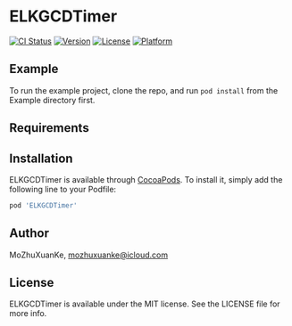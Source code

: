 # ELKGCDTimer

[![CI Status](https://img.shields.io/travis/MoZhuXuanKe/ELKGCDTimer.svg?style=flat)](https://travis-ci.org/MoZhuXuanKe/ELKGCDTimer)
[![Version](https://img.shields.io/cocoapods/v/ELKGCDTimer.svg?style=flat)](https://cocoapods.org/pods/ELKGCDTimer)
[![License](https://img.shields.io/cocoapods/l/ELKGCDTimer.svg?style=flat)](https://cocoapods.org/pods/ELKGCDTimer)
[![Platform](https://img.shields.io/cocoapods/p/ELKGCDTimer.svg?style=flat)](https://cocoapods.org/pods/ELKGCDTimer)

## Example

To run the example project, clone the repo, and run `pod install` from the Example directory first.

## Requirements

## Installation

ELKGCDTimer is available through [CocoaPods](https://cocoapods.org). To install
it, simply add the following line to your Podfile:

```ruby
pod 'ELKGCDTimer'
```

## Author

MoZhuXuanKe, mozhuxuanke@icloud.com

## License

ELKGCDTimer is available under the MIT license. See the LICENSE file for more info.

